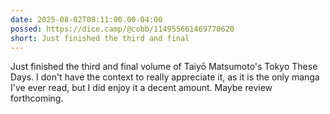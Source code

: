```yaml
---
date: 2025-08-02T08:11:00.00-04:00
possed: https://dice.camp/@cobb/114955661469770620
short: Just finished the third and final
---
```

Just finished the third and final volume of Taiyō Matsumoto's Tokyo These Days. I don't have the context to really appreciate it, as it is the only manga I've ever read, but I did enjoy it a decent amount. Maybe review forthcoming.